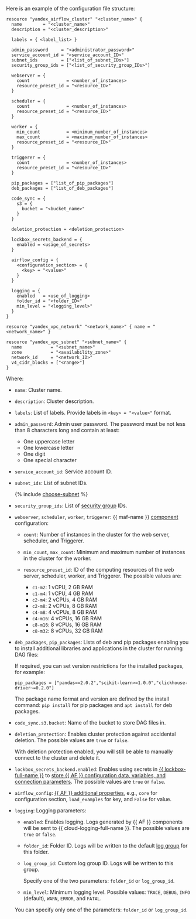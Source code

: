 Here is an example of the configuration file structure:

```hcl
resource "yandex_airflow_cluster" "<cluster_name>" {
  name        = "<cluster_name>"
  description = "<cluster_description>"

  labels = { <label_list> }

  admin_password     = "<administrator_password>"
  service_account_id = "<service_account_ID>"
  subnet_ids         = ["<list_of_subnet_IDs>"]
  security_group_ids = ["<list_of_security_group_IDs>"]

  webserver = {
    count              = <number_of_instances>
    resource_preset_id = "<resource_ID>"
  }

  scheduler = {
    count              = <number_of_instances>
    resource_preset_id = "<resource_ID>"
  }

  worker = {
    min_count          = <minimum_number_of_instances>
    max_count          = <maximum_number_of_instances>
    resource_preset_id = "<resource_ID>"
  }

  triggerer = {
    count              = <number_of_instances>
    resource_preset_id = "<resource_ID>"
  }

  pip_packages = ["list_of_pip_packages"]
  deb_packages = ["list_of_deb_packages"]

  code_sync = {
    s3 = {
      bucket = "<bucket_name>"
    }
  }

  deletion_protection = <deletion_protection>

  lockbox_secrets_backend = {
    enabled = <usage_of_secrets>
  }

  airflow_config = {
    <configuration_section> = {
      <key> = "<value>"
    }
  }

  logging = {
    enabled   = <use_of_logging>
    folder_id = "<folder_ID>"
    min_level = "<logging_level>"
  }
}

resource "yandex_vpc_network" "<network_name>" { name = "<network_name>" }

resource "yandex_vpc_subnet" "<subnet_name>" {
  name           = "<subnet_name>"
  zone           = "<availability_zone>"
  network_id     = "<network_ID>"
  v4_cidr_blocks = ["<range>"]
}
```

Where:

* `name`: Cluster name.
* `description`: Cluster description.
* `labels`: List of labels. Provide labels in `<key> = "<value>"` format.
* `admin_password`: Admin user password. The password must be not less than 8 characters long and contain at least:

    * One uppercase letter
    * One lowercase letter
    * One digit
    * One special character

* `service_account_id`: Service account ID.
* `subnet_ids`: List of subnet IDs.

    {% include [choose-subnet](../choose-subnet.md) %}

* `security_group_ids`: List of [security group](../../../../managed-airflow/concepts/network.md#security-groups) IDs.
* `webserver`, `scheduler`, `worker`, `triggerer`: {{ maf-name }} [component](../../../../managed-airflow/concepts/index.md#components) configuration:

    * `count`: Number of instances in the cluster for the web server, scheduler, and Triggerer.
    * `min_count`, `max_count`: Minimum and maximum number of instances in the cluster for the worker.
    * `resource_preset_id`: ID of the computing resources of the web server, scheduler, worker, and Triggerer. The possible values are:

        * `c1-m2`: 1 vCPU, 2 GB RAM
        * `c1-m4`: 1 vCPU, 4 GB RAM
        * `c2-m4`: 2 vCPUs, 4 GB RAM
        * `c2-m8`: 2 vCPUs, 8 GB RAM
        * `c4-m8`: 4 vCPUs, 8 GB RAM
        * `c4-m16`: 4 vCPUs, 16 GB RAM
        * `c8-m16`: 8 vCPUs, 16 GB RAM
        * `c8-m32`: 8 vCPUs, 32 GB RAM

* `deb_packages`, `pip_packages`: Lists of deb and pip packages enabling you to install additional libraries and applications in the cluster for running DAG files:

    If required, you can set version restrictions for the installed packages, for example:

    ```hcl
    pip_packages = ["pandas==2.0.2","scikit-learn>=1.0.0","clickhouse-driver~=0.2.0"]
    ```

    The package name format and version are defined by the install command: `pip install` for pip packages and `apt install` for deb packages.

* `code_sync.s3.bucket`: Name of the bucket to store DAG files in.
* `deletion_protection`: Enables cluster protection against accidental deletion. The possible values are `true` or `false`.

    With deletion protection enabled, you will still be able to manually connect to the cluster and delete it.

* `lockbox_secrets_backend.enabled`: Enables using secrets in [{{ lockbox-full-name }}](../../../../lockbox/concepts/index.md) to [store {{ AF }} configuration data, variables, and connection parameters](../../../../managed-airflow/concepts/impersonation.md#lockbox-integration). The possible values are `true` or `false`.
* `airflow_config`: [{{ AF }} additional properties](https://airflow.apache.org/docs/apache-airflow/2.2.4/configurations-ref.html), e.g., `core` for configuration section, `load_examples` for key, and `False` for value.
* `logging`: Logging parameters:

    * `enabled`: Enables logging. Logs generated by {{ AF }} components will be sent to {{ cloud-logging-full-name }}. The possible values are `true` or `false`.
    * `folder_id`: Folder ID. Logs will be written to the default [log group](../../../../logging/concepts/log-group.md) for this folder.
    * `log_group_id`: Custom log group ID. Logs will be written to this group.

      Specify one of the two parameters: `folder_id` or `log_group_id`.

    * `min_level`: Minimum logging level. Possible values: `TRACE`, `DEBUG`, `INFO` (default), `WARN`, `ERROR`, and `FATAL`.

    You can specify only one of the parameters: `folder_id` or `log_group_id`.
